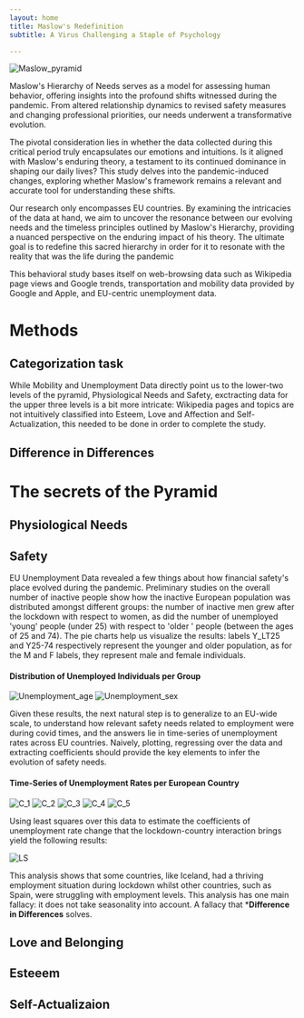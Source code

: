```yaml
---
layout: home
title: Maslow's Redefinition
subtitle: A Virus Challenging a Staple of Psychology

---
```

![Maslow_pyramid](assets/img/maslow.jpg)

Maslow's Hierarchy of Needs serves as a model for assessing human behavior, offering insights into the profound shifts witnessed during the pandemic. From altered relationship dynamics to revised safety measures and changing professional priorities, our needs underwent a transformative evolution.

The pivotal consideration lies in whether the data collected during this critical period truly encapsulates our emotions and intuitions. Is it aligned with Maslow's enduring theory, a testament to its continued dominance in shaping our daily lives? This study delves into the pandemic-induced changes, exploring whether Maslow's framework remains a relevant and accurate tool for understanding these shifts.

Our research only encompasses EU countries. By examining the intricacies of the data at hand, we aim to uncover the resonance between our evolving needs and the timeless principles outlined by Maslow's Hierarchy, providing a nuanced perspective on the enduring impact of his theory.
The ultimate goal is to redefine this sacred hierarchy in order for it to resonate with the reality that was the life during the pandemic

This behavioral study bases itself on web-browsing data such as Wikipedia page views and Google trends, transportation and mobility data provided by Google and Apple, and EU-centric unemployment data.

# **Methods**
## Categorization task
While Mobility and Unemployment Data directly point us to the lower-two levels of the pyramid, Physiological Needs and Safety, exctracting data for the upper three levels is a bit more intricate: Wikipedia pages and topics are not intuitively classified into Esteem, Love and Affection and Self-Actualization, this needed to be done in order to complete the study.

## Difference in Differences

# The secrets of the Pyramid
## Physiological Needs

## Safety
EU Unemployment Data revealed a few things about how financial safety's place evolved during the pandemic. Preliminary studies on the overall number of inactive people show how the inactive European population was distributed amongst different groups: the number of inactive men  grew after the lockdown with respect to women, as did the number of unemployed 'young' people (under 25) with respect to 'older ' people (between the ages of 25 and 74). The pie charts help us visualize the results: labels Y_LT25 and Y25-74 respectively represent the younger and older population, as for the M and F labels, they represent male and female individuals. 
 
#### Distribution of Unemployed Individuals per Group
![Unemployment_age](assets/img/un_age.png)
![Unemployment_sex](assets/img/un_sex.png)

Given these results, the next natural step is to generalize to an EU-wide scale, to understand how relevant safety needs related to employment were during covid times, and the answers lie in time-series of unemployment rates across EU countries. Naively, plotting, regressing over the data and extracting coefficients should provide the key elements to infer the evolution of safety needs. 

#### Time-Series of Unemployment Rates per European Country
![C_1](assets/img/country_1.png)
![C_2](assets/img/country_2.png)
![C_3](assets/img/country_3.png)
![C_4](assets/img/country_4.png)
![C_5](assets/img/country_5.png)

Using least squares over this data to estimate the coefficients of unemployment rate change that the lockdown-country interaction brings yield the following results:

![LS](assets/img/ls.png)


This analysis shows that some countries, like Iceland, had a thriving employment situation during lockdown whilst other countries, such as Spain, were struggling with employment levels.
This analysis has one main fallacy: it does not take seasonality into account. A fallacy that ***Difference in Differences** solves.

## Love and Belonging

## Esteeem

## Self-Actualizaion
